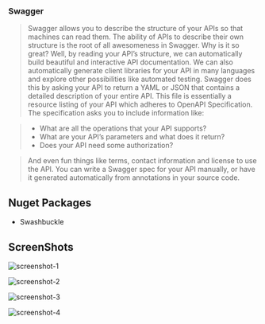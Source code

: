 ﻿### Swagger 


> Swagger allows you to describe the structure of your APIs so that machines can read them. The ability of APIs to describe their own structure is the root of all awesomeness in Swagger. Why is it so great? Well, by reading your API’s structure, we can automatically build beautiful and interactive API documentation. We can also automatically generate client libraries for your API in many languages and explore other possibilities like automated testing. Swagger does this by asking your API to return a YAML or JSON that contains a detailed description of your entire API. This file is essentially a resource listing of your API which adheres to OpenAPI Specification. The specification asks you to include information like:

> - What are all the operations that your API supports?
> - What are your API’s parameters and what does it return?
> - Does your API need some authorization?

> And even fun things like terms, contact information and license to use the API.
> You can write a Swagger spec for your API manually, or have it generated automatically from annotations in your source code.

## Nuget Packages

- Swashbuckle

## ScreenShots

![screenshot-1](https://pasteboard.co/JEjBFpj.png)

![screenshot-2](http://url/to/img.png)

![screenshot-3](http://url/to/img.png)

![screenshot-4](http://url/to/img.png)

